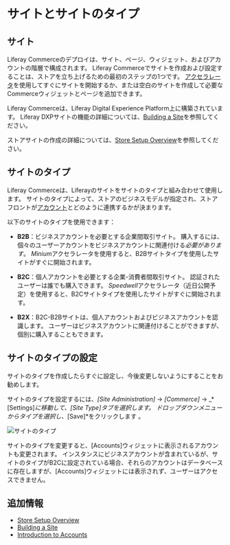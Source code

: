 # サイトとサイトのタイプ

## サイト

Liferay Commerceのデプロイは、サイト、ページ、ウィジェット、およびアカウントの階層で構成されます。 Liferay Commerceでサイトを作成および設定することは、ストアを立ち上げるための最初のステップの1つです。 [アクセラレータ](../starting-a-store/accelerators.md)を使用してすぐにサイトを開始するか、または空白のサイトを作成して必要なCommerceウィジェットとページを追加できます。

Liferay Commerceは、Liferay Digital Experience Platform上に構築されています。 Liferay DXPサイトの機能の詳細については、[Building a Site](https://help.liferay.com/hc/en-us/articles/360018171231-Building-a-Site)を参照してください。

ストアサイトの作成の詳細については、[Store Setup Overview](../starting-a-store/store-setup-overview.md)を参照してください。

## サイトのタイプ

Liferay Commerceは、Liferayのサイトをサイトのタイプと組み合わせて使用します。 サイトのタイプによって、ストアのビジネスモデルが指定され、ストアフロントが[アカウント](../account-management/introduction-to-accounts.md)とどのように連携するかが決まります。

以下のサイトのタイプを使用できます：

  - **B2B**：ビジネスアカウントを必要とする企業間取引サイト。 購入するには、個々のユーザーアカウントをビジネスアカウントに関連付ける*必要があります*。 *Minium*アクセラレータを使用すると、B2Bサイトタイプを使用したサイトがすぐに開始されます。

  - **B2C**：個人アカウントを必要とする企業-消費者間取引サイト。 認証されたユーザーは誰でも購入できます。 *Speedwell*アクセラレータ（近日公開予定）を使用すると、B2Cサイトタイプを使用したサイトがすぐに開始されます。

  - **B2X**：B2C-B2Bサイトは、個人アカウントおよびビジネスアカウントを認識します。 ユーザーはビジネスアカウントに関連付けることができますが、個別に購入することもできます。

## サイトのタイプの設定

サイトのタイプを作成したらすぐに設定し、今後変更しないようにすることをお勧めします。

サイトのタイプを設定するには、*[Site Administration]* → *[Commerce]* → \_*[Settings]*に移動して、[Site Type]タブを選択します。 ドロップダウンメニューからタイプを選択し、*[Save]*をクリックします 。

![サイトのタイプ](./sites-and-site-types/images/01.png)

サイトのタイプを変更すると、[Accounts]ウィジェットに表示されるアカウントも変更されます。 インスタンスにビジネスアカウントが含まれているが、サイトのタイプがB2Cに設定されている場合、それらのアカウントはデータベースに存在しますが、[Accounts]ウィジェットには表示されず、ユーザーはアクセスできません。

## 追加情報

  - [Store Setup Overview](../starting-a-store/store-setup-overview.md)
  - [Building a Site](https://help.liferay.com/hc/en-us/articles/360018171231-Building-a-Site)
  - [Introduction to Accounts](../account-management/introduction-to-accounts.md)
